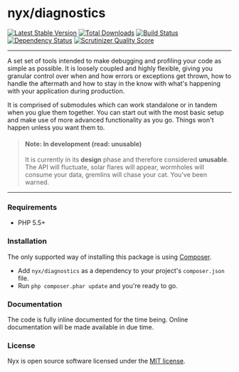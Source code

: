 # nyx/diagnostics
[![Latest Stable Version](https://poser.pugx.org/nyx/diagnostics/v/stable.png)](https://packagist.org/packages/nyx/diagnostics)
[![Total Downloads](https://poser.pugx.org/nyx/diagnostics/downloads.png)](https://packagist.org/packages/nyx/diagnostics)
[![Build Status](https://travis-ci.org/unyx/diagnostics.png)](https://travis-ci.org/unyx/diagnostics)
[![Dependency Status](https://www.versioneye.com/user/projects/52754dd7632bac61f8000081/badge.png)](https://www.versioneye.com/user/projects/52754dd7632bac61f8000081)
[![Scrutinizer Quality Score](https://scrutinizer-ci.com/g/unyx/diagnostics/badges/quality-score.png?s=a40a3ac9484a2e9d3f535439d3818d06b450b8a9)](https://scrutinizer-ci.com/g/unyx/diagnostics/)

-----

A set set of tools intended to make debugging and profiling your code as simple as possible. It is loosely coupled and
highly flexible, giving you granular control over when and how errors or exceptions get thrown, how to handle the
aftermath and how to stay in the know with what's happening with your application during production.

It is comprised of submodules which can work standalone or in tandem when you glue them together. You can start out
with the most basic setup and make use of more advanced functionality as you go. Things won't happen unless you want
them to.

> #### Note: In development (read: unusable)
> It is currently in its **design** phase and therefore considered **unusable**. The API will fluctuate, solar flares will
> appear, wormholes will consume your data, gremlins will chase your cat. You've been warned.

-----

### Requirements

- PHP 5.5+

### Installation

The only supported way of installing this package is using [Composer](http://getcomposer.org).

- Add `nyx/diagnostics` as a dependency to your project's `composer.json` file.
- Run `php composer.phar update` and you're ready to go.

### Documentation

The code is fully inline documented for the time being. Online documentation will be made available in due time.

### License

Nyx is open source software licensed under the [MIT license](http://opensource.org/licenses/MIT).
